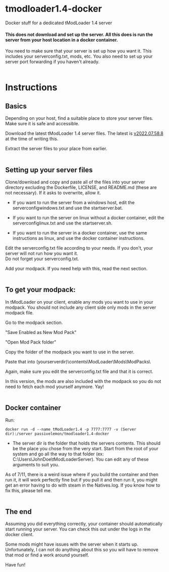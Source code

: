 # tmodloader1.4-docker </br>
Docker stuff for a dedicated tModLoader 1.4 server </br>

#### This does not download and set up the server. All this does is run the server from your host location in a docker container. </br>

You need to make sure that your server is set up how you want it. This includes your serverconfig.txt, mods, etc. You also need to set up your server port forwarding if you haven't already. </br>
</br>

# Instructions </br>
## Basics
Depending on your host, find a suitable place to store your server files. Make sure it is safe and accessible. </br>

Download the latest tModLoader 1.4 server files. The latest is [v2022.07.58.8](https://github.com/tModLoader/tModLoader/releases/tag/v2022.07.58.8) at the time of writing this. </br>

Extract the server files to your place from earlier. </br>
</br>

## Setting up your server files </br>
Clone/download and copy and paste all of the files into your server directory excluding the Dockerfile, LICENSE, and README.md (these are not necessary). If it asks to overwrite, allow it. </br>

 - If you want to run the server from a windows host, edit the serverconfigwindows.txt and use the startserver.bat. </br>

 - If you want to run the server on linux without a docker container, edit the serverconfiglinux.txt and use the startserver.sh. </br>

 - If you want to run the server in a docker container, use the same instructions as linux, and use the docker container instructions. </br>

Edit the serverconfig.txt file according to your needs. If you don't, your server will not run how you want it. </br>
Do not forget your serverconfig.txt. </br>

Add your modpack. If you need help with this, read the next section. </br>
</br>

## To get your modpack: </br>
In tModLoader on your client, enable any mods you want to use in your modpack. You should not include any client side only mods in the server modpack file. </br>

Go to the modpack section. </br>

"Save Enabled as New Mod Pack" </br>

"Open Mod Pack folder" </br>

Copy the folder of the modpack you want to use in the server. </br>

Paste that into (yourserverdir)\contents\ModLoader\Mods\ModPacks\ </br>

Again, make sure you edit the serverconfig.txt file and that it is correct. </br>

In this version, the mods are also included with the modpack so you do not need to fetch each mod yourself anymore. Yay! </br>
</br>

## Docker container </br>
Run: </br>
```
docker run -d --name tModLoader1.4 -p 7777:7777 -v (Server dir):/server passivelemon/tmodloader1.4-docker
```
 - The server dir is the folder that holds the servers contents. This should be the place you chose from the very start. Start from the root of your system and go all the way to that folder (ex: C:\Users\JohnDoe\tModLoaderServer\). You can edit any of these arguments to suit you. </br>
 
As of 7/11, there is a weird issue where if you build the container and then run it, it will work perfectly fine but if you pull it and then run it, you might get an error having to do with steam in the Natives.log. If you know how to fix this, please tell me. </br>
</br>


## The end </br>
Assuming you did everything correctly, your container should automatically start running your server. You can check this out under the logs in the docker client. </br>

Some mods might have issues with the server when it starts up. Unfortunately, I can not do anything about this so you will have to remove that mod or find a work around yourself. </br>

Have fun! </br>
